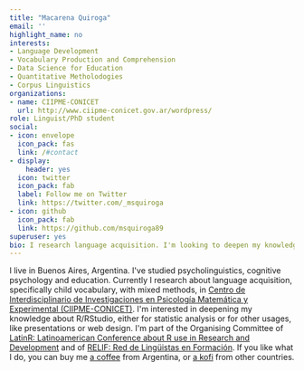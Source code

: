 ```yaml
---
title: "Macarena Quiroga"
email: ''
highlight_name: no
interests:
- Language Development
- Vocabulary Production and Comprehension
- Data Science for Education
- Quantitative Metholodogies
- Corpus Linguistics
organizations:
- name: CIIPME-CONICET
  url: http://www.ciipme-conicet.gov.ar/wordpress/
role: Linguist/PhD student
social:
- icon: envelope
  icon_pack: fas
  link: /#contact
- display:
    header: yes
  icon: twitter
  icon_pack: fab
  label: Follow me on Twitter
  link: https://twitter.com/_msquiroga
- icon: github
  icon_pack: fab
  link: https://github.com/msquiroga89
superuser: yes
bio: I research language acquisition. I'm looking to deepen my knowledge of statistis and data science with R/Rstudio. If you like what I do, you can buy me [a coffee](https://cafecito.app/macarenaquiroga) from Argentina, or [a kofi](https://ko-fi.com/macarenaquiroga) from other countries.
---
```

I live in Buenos Aires, Argentina. I've studied psycholinguistics, cognitive psychology and education. Currently I research about language acquisition, specifically child vocabulary, with mixed methods, in [Centro de Interdisciplinario de Investigaciones en Psicología Matemática y Experimental (CIIPME-CONICET)](http://www.ciipme-conicet.gov.ar/wordpress/). I'm interested in deepening my knowledge about R/RStudio, either for statistic analysis or for other usages, like presentations or web design. I'm part of the Organising Committee of [LatinR: Latinoamerican Conference about R use in Research and Development](https://latin-r.com/) and of [RELIF: Red de Lingüistas en Formación](https://relif.net.ar/). If you like what I do, you can buy me [a coffee](https://cafecito.app/macarenaquiroga) from Argentina, or [a kofi](https://ko-fi.com/macarenaquiroga) from other countries.